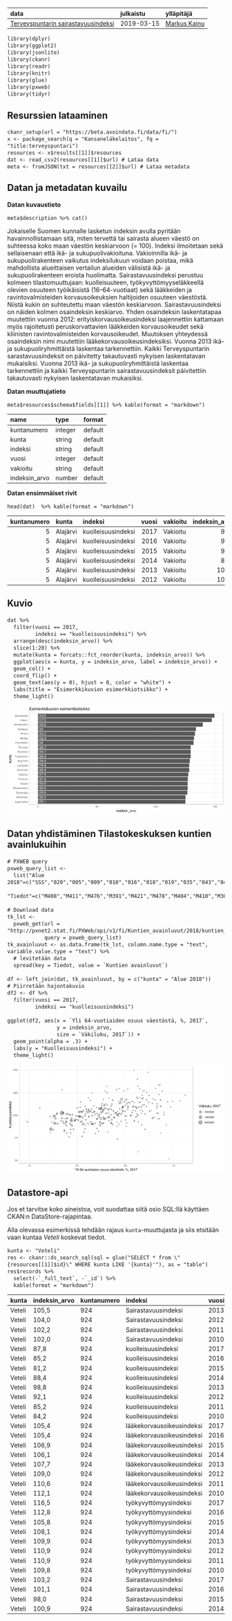 <table>
<thead>
<tr class="header">
<th style="text-align: left;">data</th>
<th style="text-align: left;">julkaistu</th>
<th style="text-align: left;">ylläpitäjä</th>
</tr>
</thead>
<tbody>
<tr class="odd">
<td style="text-align: left;"><a href='https://beta.avoindata.fi/data/fi/dataset/terveyspuntarin-sairastavuusindeksi'>Terveyspuntarin sairastavuusindeksi</a></td>
<td style="text-align: left;">2019-03-15</td>
<td style="text-align: left;"><a href='mailto:markus.kainu@kela.fi'>Markus Kainu</a></td>
</tr>
</tbody>
</table>

    library(dplyr)
    library(ggplot2)
    library(jsonlite)
    library(ckanr)
    library(readr)
    library(knitr)
    library(glue)
    library(pxweb)
    library(tidyr)

Resurssien lataaminen
---------------------

    ckanr_setup(url = "https://beta.avoindata.fi/data/fi/")
    x <- package_search(q = "Kansaneläkelaitos", fq = "title:terveyspuntari")
    resources <- x$results[[1]]$resources
    dat <- read_csv2(resources[[1]]$url) # Lataa data
    meta <- fromJSON(txt = resources[[2]]$url) # Lataa metadata

Datan ja metadatan kuvailu
--------------------------

**Datan kuvaustieto**

    meta$description %>% cat()

Jokaiselle Suomen kunnalle lasketun indeksin avulla pyritään
havainnollistamaan sitä, miten tervettä tai sairasta alueen väestö on
suhteessa koko maan väestön keskiarvoon (= 100). Indeksi ilmoitetaan
sekä sellaisenaan että ikä- ja sukupuolivakioituna. Vakioinnilla ikä- ja
sukupuolirakenteen vaikutus indeksilukuun voidaan poistaa, mikä
mahdollista alueittaisen vertailun alueiden välisistä ikä- ja
sukupuolirakenteen eroista huolimatta. Sairastavuusindeksi perustuu
kolmeen tilastomuuttujaan: kuolleisuuteen, työkyvyttömyyseläkkeellä
olevien osuuteen työikäisistä (16–64-vuotiaat) sekä lääkkeiden ja
ravintovalmisteiden korvausoikeuksien haltijoiden osuuteen väestöstä.
Niistä kukin on suhteutettu maan väestön keskiarvoon.
Sairastavuusindeksi on näiden kolmen osaindeksin keskiarvo. Yhden
osaindeksin laskentatapaa muutettiin vuonna 2012:
erityiskorvausoikeusindeksi laajennettiin kattamaan myös rajoitetusti
peruskorvattavien lääkkeiden korvausoikeudet sekä kliinisten
ravintovalmisteiden korvausoikeudet. Muutoksen yhteydessä osaindeksin
nimi muutettiin lääkekorvausoikeusindeksiksi. Vuonna 2013 ikä- ja
sukupuoliryhmittäistä laskentaa tarkennettiin. Kaikki Terveyspuntarin
sarastavuusindeksit on päivitetty takautuvasti nykyisen laskentatavan
mukaisiksi. Vuonna 2013 ikä- ja sukupuoliryhmittäistä laskentaa
tarkennettiin ja kaikki Terveyspuntarin sairastavuusindeksit
päivitettiin takautuvasti nykyisen laskentatavan mukaisiksi.

**Datan muuttujatieto**

    meta$resources$schema$fields[[1]] %>% kable(format = "markdown")

<table>
<thead>
<tr class="header">
<th style="text-align: left;">name</th>
<th style="text-align: left;">type</th>
<th style="text-align: left;">format</th>
</tr>
</thead>
<tbody>
<tr class="odd">
<td style="text-align: left;">kuntanumero</td>
<td style="text-align: left;">integer</td>
<td style="text-align: left;">default</td>
</tr>
<tr class="even">
<td style="text-align: left;">kunta</td>
<td style="text-align: left;">string</td>
<td style="text-align: left;">default</td>
</tr>
<tr class="odd">
<td style="text-align: left;">indeksi</td>
<td style="text-align: left;">string</td>
<td style="text-align: left;">default</td>
</tr>
<tr class="even">
<td style="text-align: left;">vuosi</td>
<td style="text-align: left;">integer</td>
<td style="text-align: left;">default</td>
</tr>
<tr class="odd">
<td style="text-align: left;">vakioitu</td>
<td style="text-align: left;">string</td>
<td style="text-align: left;">default</td>
</tr>
<tr class="even">
<td style="text-align: left;">indeksin_arvo</td>
<td style="text-align: left;">number</td>
<td style="text-align: left;">default</td>
</tr>
</tbody>
</table>

**Datan ensimmäiset rivit**

    head(dat)  %>% kable(format = "markdown")

<table>
<thead>
<tr class="header">
<th style="text-align: right;">kuntanumero</th>
<th style="text-align: left;">kunta</th>
<th style="text-align: left;">indeksi</th>
<th style="text-align: right;">vuosi</th>
<th style="text-align: left;">vakioitu</th>
<th style="text-align: right;">indeksin_arvo</th>
</tr>
</thead>
<tbody>
<tr class="odd">
<td style="text-align: right;">5</td>
<td style="text-align: left;">Alajärvi</td>
<td style="text-align: left;">kuolleisuusindeksi</td>
<td style="text-align: right;">2017</td>
<td style="text-align: left;">Vakioitu</td>
<td style="text-align: right;">93.8</td>
</tr>
<tr class="even">
<td style="text-align: right;">5</td>
<td style="text-align: left;">Alajärvi</td>
<td style="text-align: left;">kuolleisuusindeksi</td>
<td style="text-align: right;">2016</td>
<td style="text-align: left;">Vakioitu</td>
<td style="text-align: right;">91.9</td>
</tr>
<tr class="odd">
<td style="text-align: right;">5</td>
<td style="text-align: left;">Alajärvi</td>
<td style="text-align: left;">kuolleisuusindeksi</td>
<td style="text-align: right;">2015</td>
<td style="text-align: left;">Vakioitu</td>
<td style="text-align: right;">92.9</td>
</tr>
<tr class="even">
<td style="text-align: right;">5</td>
<td style="text-align: left;">Alajärvi</td>
<td style="text-align: left;">kuolleisuusindeksi</td>
<td style="text-align: right;">2014</td>
<td style="text-align: left;">Vakioitu</td>
<td style="text-align: right;">89.5</td>
</tr>
<tr class="odd">
<td style="text-align: right;">5</td>
<td style="text-align: left;">Alajärvi</td>
<td style="text-align: left;">kuolleisuusindeksi</td>
<td style="text-align: right;">2013</td>
<td style="text-align: left;">Vakioitu</td>
<td style="text-align: right;">102.7</td>
</tr>
<tr class="even">
<td style="text-align: right;">5</td>
<td style="text-align: left;">Alajärvi</td>
<td style="text-align: left;">kuolleisuusindeksi</td>
<td style="text-align: right;">2012</td>
<td style="text-align: left;">Vakioitu</td>
<td style="text-align: right;">104.7</td>
</tr>
</tbody>
</table>

Kuvio
-----

    dat %>% 
      filter(vuosi == 2017,
             indeksi == "kuolleisuusindeksi") %>% 
      arrange(desc(indeksin_arvo)) %>% 
      slice(1:20) %>% 
      mutate(kunta = forcats::fct_reorder(kunta, indeksin_arvo)) %>% 
      ggplot(aes(x = kunta, y = indeksin_arvo, label = indeksin_arvo)) + 
      geom_col() + 
      coord_flip() + 
      geom_text(aes(y = 0), hjust = 0, color = "white") +
      labs(title = "Esimerkkikuvion esimerkkiotsikko") +
      theme_light()

![](esimerkki_R_files/figure-markdown_strict/kuva1-1.png)

Datan yhdistäminen Tilastokeskuksen kuntien avainlukuihin
---------------------------------------------------------

    # PXWEB query 
    pxweb_query_list <- 
      list("Alue 2018"=c("SSS","020","005","009","010","016","018","019","035","043","046","047","049","050","051","052","060","061","062","065","069","071","072","074","075","076","077","078","079","081","082","086","111","090","091","097","098","099","102","103","105","106","108","109","139","140","142","143","145","146","153","148","149","151","152","165","167","169","170","171","172","176","177","178","179","181","182","186","202","204","205","208","211","213","214","216","217","218","224","226","230","231","232","233","235","236","239","240","320","241","322","244","245","249","250","256","257","260","261","263","265","271","272","273","275","276","280","284","285","286","287","288","290","291","295","297","300","301","304","305","312","316","317","318","398","399","400","407","402","403","405","408","410","416","417","418","420","421","422","423","425","426","444","430","433","434","435","436","438","440","441","475","478","480","481","483","484","489","491","494","495","498","499","500","503","504","505","508","507","529","531","535","536","538","541","543","545","560","561","562","563","564","309","576","577","578","445","580","581","599","583","854","584","588","592","593","595","598","601","604","607","608","609","611","638","614","615","616","619","620","623","624","625","626","630","631","635","636","678","710","680","681","683","684","686","687","689","691","694","697","698","700","702","704","707","729","732","734","736","790","738","739","740","742","743","746","747","748","791","749","751","753","755","758","759","761","762","765","766","768","771","777","778","781","783","831","832","833","834","837","844","845","846","848","849","850","851","853","857","858","859","886","887","889","890","892","893","895","785","905","908","911","092","915","918","921","922","924","925","927","931","934","935","936","941","946","976","977","980","981","989","992","MK01","MK02","MK04","MK05","MK06","MK07","MK08","MK09","MK10","MK11","MK12","MK13","MK14","MK15","MK16","MK17","MK18","MK19","MK21","SK011","SK014","SK015","SK016","SK021","SK022","SK023","SK024","SK025","SK041","SK043","SK044","SK051","SK052","SK053","SK061","SK063","SK064","SK068","SK069","SK071","SK081","SK082","SK091","SK093","SK101","SK103","SK105","SK111","SK112","SK113","SK114","SK115","SK122","SK124","SK125","SK131","SK132","SK133","SK134","SK135","SK138","SK141","SK142","SK144","SK146","SK151","SK152","SK153","SK154","SK161","SK162","SK171","SK173","SK174","SK175","SK176","SK177","SK178","SK181","SK182","SK191","SK192","SK193","SK194","SK196","SK197","SK211","SK212","SK213","2020MK01","2020MK02","2020MK04","2020MK05","2020MK06","2020MK07","2020MK08","2020MK09","2020MK10","2020MK11","2020MK12","2020MK13","2020MK14","2020MK15","2020MK16","2020MK17","2020MK18","2020MK19","2020MK21","2020SK011","2020SK014","2020SK015","2020SK016","2020SK021","2020SK022","2020SK023","2020SK024","2020SK025","2020SK041","2020SK043","2020SK044","2020SK051","2020SK052","2020SK053","2020SK061","2020SK063","2020SK064","2020SK068","2020SK069","2020SK071","2020SK081","2020SK082","2020SK091","2020SK093","2020SK101","2020SK103","2020SK105","2020SK111","2020SK112","2020SK113","2020SK114","2020SK115","2020SK122","2020SK124","2020SK125","2020SK131","2020SK132","2020SK133","2020SK134","2020SK135","2020SK138","2020SK141","2020SK142","2020SK144","2020SK146","2020SK151","2020SK152","2020SK153","2020SK154","2020SK161","2020SK162","2020SK171","2020SK173","2020SK174","2020SK175","2020SK176","2020SK177","2020SK178","2020SK181","2020SK182","2020SK191","2020SK192","2020SK193","2020SK194","2020SK196","2020SK197","2020SK211","2020SK212","2020SK213"),
           "Tiedot"=c("M408","M411","M476","M391","M421","M478","M404","M410","M303","M297","M302","M44","M62","M70","M488","M486","M137","M140","M130","M162","M78","M485","M152","M72","M84","M106","M499","M496","M495","M497","M498"))

    # Download data 
    tk_lst <- 
      pxweb_get(url = "http://pxnet2.stat.fi/PXWeb/api/v1/fi/Kuntien_avainluvut/2018/kuntien_avainluvut_2018_viimeisin.px",
                query = pxweb_query_list)
    tk_avainluvut <- as.data.frame(tk_lst, column.name.type = "text", variable.value.type = "text") %>% 
      # levitetään data
      spread(key = Tiedot, value = `Kuntien avainluvut`)

    df <- left_join(dat, tk_avainluvut, by = c("kunta" = "Alue 2018"))
    # Piirretään hajontakuvio
    df2 <- df %>% 
      filter(vuosi == 2017,
             indeksi == "kuolleisuusindeksi") 

    ggplot(df2, aes(x = `Yli 64-vuotiaiden osuus väestöstä, %, 2017`, 
                    y = indeksin_arvo, 
                    size = `Väkiluku, 2017`)) + 
      geom_point(alpha = .3) +
      labs(y = "Kuolleisuusindeksi") + 
      theme_light()

![](esimerkki_R_files/figure-markdown_strict/join-1.png)

Datastore-api
-------------

Jos et tarvitse koko aineistoa, voit suodattaa siitä osio SQL:llä
käyttäen CKAN:n DataStore-rajapintaa.

Alla olevassa esimerkissä tehdään rajaus `kunta`-muuttujasta ja siis
etsitään vaan kuntaa *Veteli* koskevat tiedot.

    kunta <- "Veteli"
    res <- ckanr::ds_search_sql(sql = glue("SELECT * from \"{resources[[1]]$id}\" WHERE kunta LIKE '{kunta}'"), as = "table")
    res$records %>% 
      select(-`_full_text`, -`_id`) %>% 
      kable(format = "markdown")

<table>
<thead>
<tr class="header">
<th style="text-align: left;">kunta</th>
<th style="text-align: left;">indeksin_arvo</th>
<th style="text-align: left;">kuntanumero</th>
<th style="text-align: left;">indeksi</th>
<th style="text-align: left;">vuosi</th>
<th style="text-align: left;">vakioitu</th>
</tr>
</thead>
<tbody>
<tr class="odd">
<td style="text-align: left;">Veteli</td>
<td style="text-align: left;">105,5</td>
<td style="text-align: left;">924</td>
<td style="text-align: left;">Sairastavuusindeksi</td>
<td style="text-align: left;">2013</td>
<td style="text-align: left;">Vakioitu</td>
</tr>
<tr class="even">
<td style="text-align: left;">Veteli</td>
<td style="text-align: left;">104,0</td>
<td style="text-align: left;">924</td>
<td style="text-align: left;">Sairastavuusindeksi</td>
<td style="text-align: left;">2012</td>
<td style="text-align: left;">Vakioitu</td>
</tr>
<tr class="odd">
<td style="text-align: left;">Veteli</td>
<td style="text-align: left;">102,2</td>
<td style="text-align: left;">924</td>
<td style="text-align: left;">Sairastavuusindeksi</td>
<td style="text-align: left;">2011</td>
<td style="text-align: left;">Vakioitu</td>
</tr>
<tr class="even">
<td style="text-align: left;">Veteli</td>
<td style="text-align: left;">102,0</td>
<td style="text-align: left;">924</td>
<td style="text-align: left;">Sairastavuusindeksi</td>
<td style="text-align: left;">2010</td>
<td style="text-align: left;">Vakioitu</td>
</tr>
<tr class="odd">
<td style="text-align: left;">Veteli</td>
<td style="text-align: left;">87,8</td>
<td style="text-align: left;">924</td>
<td style="text-align: left;">kuolleisuusindeksi</td>
<td style="text-align: left;">2017</td>
<td style="text-align: left;">Vakioitu</td>
</tr>
<tr class="even">
<td style="text-align: left;">Veteli</td>
<td style="text-align: left;">85,2</td>
<td style="text-align: left;">924</td>
<td style="text-align: left;">kuolleisuusindeksi</td>
<td style="text-align: left;">2016</td>
<td style="text-align: left;">Vakioitu</td>
</tr>
<tr class="odd">
<td style="text-align: left;">Veteli</td>
<td style="text-align: left;">81,2</td>
<td style="text-align: left;">924</td>
<td style="text-align: left;">kuolleisuusindeksi</td>
<td style="text-align: left;">2015</td>
<td style="text-align: left;">Vakioitu</td>
</tr>
<tr class="even">
<td style="text-align: left;">Veteli</td>
<td style="text-align: left;">88,4</td>
<td style="text-align: left;">924</td>
<td style="text-align: left;">kuolleisuusindeksi</td>
<td style="text-align: left;">2014</td>
<td style="text-align: left;">Vakioitu</td>
</tr>
<tr class="odd">
<td style="text-align: left;">Veteli</td>
<td style="text-align: left;">98,8</td>
<td style="text-align: left;">924</td>
<td style="text-align: left;">kuolleisuusindeksi</td>
<td style="text-align: left;">2013</td>
<td style="text-align: left;">Vakioitu</td>
</tr>
<tr class="even">
<td style="text-align: left;">Veteli</td>
<td style="text-align: left;">92,1</td>
<td style="text-align: left;">924</td>
<td style="text-align: left;">kuolleisuusindeksi</td>
<td style="text-align: left;">2012</td>
<td style="text-align: left;">Vakioitu</td>
</tr>
<tr class="odd">
<td style="text-align: left;">Veteli</td>
<td style="text-align: left;">85,2</td>
<td style="text-align: left;">924</td>
<td style="text-align: left;">kuolleisuusindeksi</td>
<td style="text-align: left;">2011</td>
<td style="text-align: left;">Vakioitu</td>
</tr>
<tr class="even">
<td style="text-align: left;">Veteli</td>
<td style="text-align: left;">84,2</td>
<td style="text-align: left;">924</td>
<td style="text-align: left;">kuolleisuusindeksi</td>
<td style="text-align: left;">2010</td>
<td style="text-align: left;">Vakioitu</td>
</tr>
<tr class="odd">
<td style="text-align: left;">Veteli</td>
<td style="text-align: left;">105,4</td>
<td style="text-align: left;">924</td>
<td style="text-align: left;">lääkekorvausoikeusindeksi</td>
<td style="text-align: left;">2017</td>
<td style="text-align: left;">Vakioitu</td>
</tr>
<tr class="even">
<td style="text-align: left;">Veteli</td>
<td style="text-align: left;">105,4</td>
<td style="text-align: left;">924</td>
<td style="text-align: left;">lääkekorvausoikeusindeksi</td>
<td style="text-align: left;">2016</td>
<td style="text-align: left;">Vakioitu</td>
</tr>
<tr class="odd">
<td style="text-align: left;">Veteli</td>
<td style="text-align: left;">106,9</td>
<td style="text-align: left;">924</td>
<td style="text-align: left;">lääkekorvausoikeusindeksi</td>
<td style="text-align: left;">2015</td>
<td style="text-align: left;">Vakioitu</td>
</tr>
<tr class="even">
<td style="text-align: left;">Veteli</td>
<td style="text-align: left;">106,1</td>
<td style="text-align: left;">924</td>
<td style="text-align: left;">lääkekorvausoikeusindeksi</td>
<td style="text-align: left;">2014</td>
<td style="text-align: left;">Vakioitu</td>
</tr>
<tr class="odd">
<td style="text-align: left;">Veteli</td>
<td style="text-align: left;">107,7</td>
<td style="text-align: left;">924</td>
<td style="text-align: left;">lääkekorvausoikeusindeksi</td>
<td style="text-align: left;">2013</td>
<td style="text-align: left;">Vakioitu</td>
</tr>
<tr class="even">
<td style="text-align: left;">Veteli</td>
<td style="text-align: left;">109,0</td>
<td style="text-align: left;">924</td>
<td style="text-align: left;">lääkekorvausoikeusindeksi</td>
<td style="text-align: left;">2012</td>
<td style="text-align: left;">Vakioitu</td>
</tr>
<tr class="odd">
<td style="text-align: left;">Veteli</td>
<td style="text-align: left;">110,6</td>
<td style="text-align: left;">924</td>
<td style="text-align: left;">lääkekorvausoikeusindeksi</td>
<td style="text-align: left;">2011</td>
<td style="text-align: left;">Vakioitu</td>
</tr>
<tr class="even">
<td style="text-align: left;">Veteli</td>
<td style="text-align: left;">112,1</td>
<td style="text-align: left;">924</td>
<td style="text-align: left;">lääkekorvausoikeusindeksi</td>
<td style="text-align: left;">2010</td>
<td style="text-align: left;">Vakioitu</td>
</tr>
<tr class="odd">
<td style="text-align: left;">Veteli</td>
<td style="text-align: left;">116,5</td>
<td style="text-align: left;">924</td>
<td style="text-align: left;">työkyvyttömyysindeksi</td>
<td style="text-align: left;">2017</td>
<td style="text-align: left;">Vakioitu</td>
</tr>
<tr class="even">
<td style="text-align: left;">Veteli</td>
<td style="text-align: left;">112,8</td>
<td style="text-align: left;">924</td>
<td style="text-align: left;">työkyvyttömyysindeksi</td>
<td style="text-align: left;">2016</td>
<td style="text-align: left;">Vakioitu</td>
</tr>
<tr class="odd">
<td style="text-align: left;">Veteli</td>
<td style="text-align: left;">105,8</td>
<td style="text-align: left;">924</td>
<td style="text-align: left;">työkyvyttömyysindeksi</td>
<td style="text-align: left;">2015</td>
<td style="text-align: left;">Vakioitu</td>
</tr>
<tr class="even">
<td style="text-align: left;">Veteli</td>
<td style="text-align: left;">108,1</td>
<td style="text-align: left;">924</td>
<td style="text-align: left;">työkyvyttömyysindeksi</td>
<td style="text-align: left;">2014</td>
<td style="text-align: left;">Vakioitu</td>
</tr>
<tr class="odd">
<td style="text-align: left;">Veteli</td>
<td style="text-align: left;">109,9</td>
<td style="text-align: left;">924</td>
<td style="text-align: left;">työkyvyttömyysindeksi</td>
<td style="text-align: left;">2013</td>
<td style="text-align: left;">Vakioitu</td>
</tr>
<tr class="even">
<td style="text-align: left;">Veteli</td>
<td style="text-align: left;">110,9</td>
<td style="text-align: left;">924</td>
<td style="text-align: left;">työkyvyttömyysindeksi</td>
<td style="text-align: left;">2012</td>
<td style="text-align: left;">Vakioitu</td>
</tr>
<tr class="odd">
<td style="text-align: left;">Veteli</td>
<td style="text-align: left;">110,9</td>
<td style="text-align: left;">924</td>
<td style="text-align: left;">työkyvyttömyysindeksi</td>
<td style="text-align: left;">2011</td>
<td style="text-align: left;">Vakioitu</td>
</tr>
<tr class="even">
<td style="text-align: left;">Veteli</td>
<td style="text-align: left;">109,8</td>
<td style="text-align: left;">924</td>
<td style="text-align: left;">työkyvyttömyysindeksi</td>
<td style="text-align: left;">2010</td>
<td style="text-align: left;">Vakioitu</td>
</tr>
<tr class="odd">
<td style="text-align: left;">Veteli</td>
<td style="text-align: left;">103,2</td>
<td style="text-align: left;">924</td>
<td style="text-align: left;">Sairastavuusindeksi</td>
<td style="text-align: left;">2017</td>
<td style="text-align: left;">Vakioitu</td>
</tr>
<tr class="even">
<td style="text-align: left;">Veteli</td>
<td style="text-align: left;">101,1</td>
<td style="text-align: left;">924</td>
<td style="text-align: left;">Sairastavuusindeksi</td>
<td style="text-align: left;">2016</td>
<td style="text-align: left;">Vakioitu</td>
</tr>
<tr class="odd">
<td style="text-align: left;">Veteli</td>
<td style="text-align: left;">98,0</td>
<td style="text-align: left;">924</td>
<td style="text-align: left;">Sairastavuusindeksi</td>
<td style="text-align: left;">2015</td>
<td style="text-align: left;">Vakioitu</td>
</tr>
<tr class="even">
<td style="text-align: left;">Veteli</td>
<td style="text-align: left;">100,9</td>
<td style="text-align: left;">924</td>
<td style="text-align: left;">Sairastavuusindeksi</td>
<td style="text-align: left;">2014</td>
<td style="text-align: left;">Vakioitu</td>
</tr>
</tbody>
</table>
